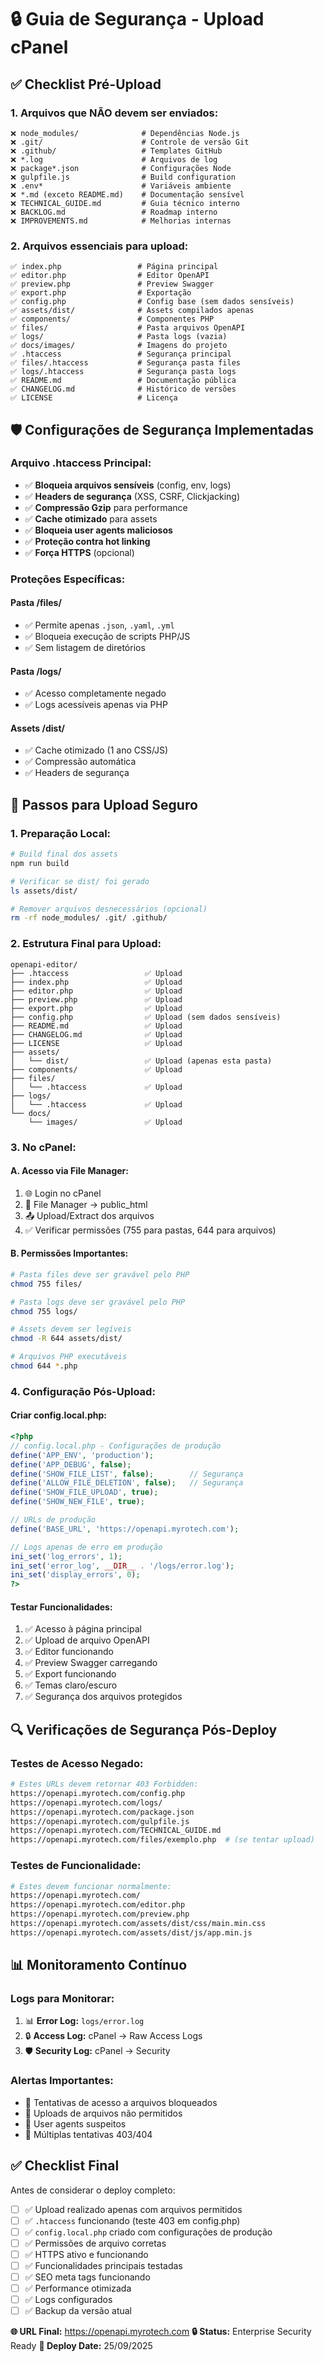 # 🔒 Guia de Segurança - Upload cPanel

## ✅ **Checklist Pré-Upload**

### **1. Arquivos que NÃO devem ser enviados:**
```
❌ node_modules/              # Dependências Node.js
❌ .git/                      # Controle de versão Git
❌ .github/                   # Templates GitHub
❌ *.log                      # Arquivos de log
❌ package*.json              # Configurações Node
❌ gulpfile.js                # Build configuration
❌ .env*                      # Variáveis ambiente
❌ *.md (exceto README.md)    # Documentação sensível
❌ TECHNICAL_GUIDE.md         # Guia técnico interno
❌ BACKLOG.md                 # Roadmap interno
❌ IMPROVEMENTS.md            # Melhorias internas
```

### **2. Arquivos essenciais para upload:**
```
✅ index.php                 # Página principal
✅ editor.php                # Editor OpenAPI
✅ preview.php               # Preview Swagger
✅ export.php                # Exportação
✅ config.php                # Config base (sem dados sensíveis)
✅ assets/dist/              # Assets compilados apenas
✅ components/               # Componentes PHP
✅ files/                    # Pasta arquivos OpenAPI
✅ logs/                     # Pasta logs (vazia)
✅ docs/images/              # Imagens do projeto
✅ .htaccess                 # Segurança principal
✅ files/.htaccess           # Segurança pasta files
✅ logs/.htaccess            # Segurança pasta logs
✅ README.md                 # Documentação pública
✅ CHANGELOG.md              # Histórico de versões
✅ LICENSE                   # Licença
```

## 🛡️ **Configurações de Segurança Implementadas**

### **Arquivo .htaccess Principal:**
- ✅ **Bloqueia arquivos sensíveis** (config, env, logs)
- ✅ **Headers de segurança** (XSS, CSRF, Clickjacking)
- ✅ **Compressão Gzip** para performance
- ✅ **Cache otimizado** para assets
- ✅ **Bloqueia user agents maliciosos**
- ✅ **Proteção contra hot linking**
- ✅ **Força HTTPS** (opcional)

### **Proteções Específicas:**

#### **Pasta /files/**
- ✅ Permite apenas `.json`, `.yaml`, `.yml`
- ✅ Bloqueia execução de scripts PHP/JS
- ✅ Sem listagem de diretórios

#### **Pasta /logs/**
- ✅ Acesso completamente negado
- ✅ Logs acessíveis apenas via PHP

#### **Assets /dist/**
- ✅ Cache otimizado (1 ano CSS/JS)
- ✅ Compressão automática
- ✅ Headers de segurança

## 🚀 **Passos para Upload Seguro**

### **1. Preparação Local:**
```bash
# Build final dos assets
npm run build

# Verificar se dist/ foi gerado
ls assets/dist/

# Remover arquivos desnecessários (opcional)
rm -rf node_modules/ .git/ .github/
```

### **2. Estrutura Final para Upload:**
```
openapi-editor/
├── .htaccess                 ✅ Upload
├── index.php                 ✅ Upload  
├── editor.php                ✅ Upload
├── preview.php               ✅ Upload
├── export.php                ✅ Upload
├── config.php                ✅ Upload (sem dados sensíveis)
├── README.md                 ✅ Upload
├── CHANGELOG.md              ✅ Upload
├── LICENSE                   ✅ Upload
├── assets/
│   └── dist/                 ✅ Upload (apenas esta pasta)
├── components/               ✅ Upload
├── files/
│   └── .htaccess             ✅ Upload
├── logs/
│   └── .htaccess             ✅ Upload  
└── docs/
    └── images/               ✅ Upload
```

### **3. No cPanel:**

#### **A. Acesso via File Manager:**
1. 🌐 Login no cPanel
2. 📁 File Manager → public_html
3. 📤 Upload/Extract dos arquivos
4. ✅ Verificar permissões (755 para pastas, 644 para arquivos)

#### **B. Permissões Importantes:**
```bash
# Pasta files deve ser gravável pelo PHP
chmod 755 files/

# Pasta logs deve ser gravável pelo PHP  
chmod 755 logs/

# Assets devem ser legíveis
chmod -R 644 assets/dist/

# Arquivos PHP executáveis
chmod 644 *.php
```

### **4. Configuração Pós-Upload:**

#### **Criar config.local.php:**
```php
<?php
// config.local.php - Configurações de produção
define('APP_ENV', 'production');
define('APP_DEBUG', false);
define('SHOW_FILE_LIST', false);        // Segurança
define('ALLOW_FILE_DELETION', false);   // Segurança
define('SHOW_FILE_UPLOAD', true);
define('SHOW_NEW_FILE', true);

// URLs de produção
define('BASE_URL', 'https://openapi.myrotech.com');

// Logs apenas de erro em produção
ini_set('log_errors', 1);
ini_set('error_log', __DIR__ . '/logs/error.log');
ini_set('display_errors', 0);
?>
```

#### **Testar Funcionalidades:**
1. ✅ Acesso à página principal
2. ✅ Upload de arquivo OpenAPI
3. ✅ Editor funcionando
4. ✅ Preview Swagger carregando
5. ✅ Export funcionando
6. ✅ Temas claro/escuro
7. ✅ Segurança dos arquivos protegidos

## 🔍 **Verificações de Segurança Pós-Deploy**

### **Testes de Acesso Negado:**
```bash
# Estes URLs devem retornar 403 Forbidden:
https://openapi.myrotech.com/config.php
https://openapi.myrotech.com/logs/
https://openapi.myrotech.com/package.json
https://openapi.myrotech.com/gulpfile.js
https://openapi.myrotech.com/TECHNICAL_GUIDE.md
https://openapi.myrotech.com/files/exemplo.php  # (se tentar upload)
```

### **Testes de Funcionalidade:**
```bash
# Estes devem funcionar normalmente:
https://openapi.myrotech.com/
https://openapi.myrotech.com/editor.php
https://openapi.myrotech.com/preview.php
https://openapi.myrotech.com/assets/dist/css/main.min.css
https://openapi.myrotech.com/assets/dist/js/app.min.js
```

## 📊 **Monitoramento Contínuo**

### **Logs para Monitorar:**
1. 📊 **Error Log:** `logs/error.log`
2. 🔒 **Access Log:** cPanel → Raw Access Logs
3. 🛡️ **Security Log:** cPanel → Security

### **Alertas Importantes:**
- 🚨 Tentativas de acesso a arquivos bloqueados
- 🚨 Uploads de arquivos não permitidos
- 🚨 User agents suspeitos
- 🚨 Múltiplas tentativas 403/404

## ✅ **Checklist Final**

Antes de considerar o deploy completo:

- [ ] ✅ Upload realizado apenas com arquivos permitidos
- [ ] ✅ `.htaccess` funcionando (teste 403 em config.php)
- [ ] ✅ `config.local.php` criado com configurações de produção
- [ ] ✅ Permissões de arquivo corretas
- [ ] ✅ HTTPS ativo e funcionando
- [ ] ✅ Funcionalidades principais testadas
- [ ] ✅ SEO meta tags funcionando
- [ ] ✅ Performance otimizada
- [ ] ✅ Logs configurados
- [ ] ✅ Backup da versão atual

**🌐 URL Final:** https://openapi.myrotech.com
**🔒 Status:** Enterprise Security Ready
**📅 Deploy Date:** 25/09/2025